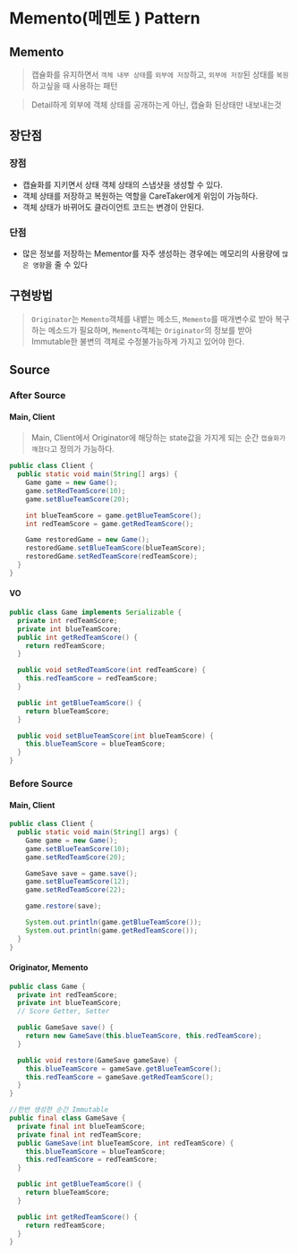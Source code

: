 # Memento(메멘토 ) Pattern

## Memento

> 캡슐화를 유지하면서 `객체 내부 상태`를 `외부에 저장`하고, `외부에 저장`된 상태를 `복원`하고싶을 때 사용하는 패턴

> Detail하게 외부에 객체 상태를 공개하는게 아닌, 캡슐화 된상태만 내보내는것

## 장단점

### 장점

- 캡슐화를 지키면서 상태 객체 상태의 스냅샷을 생성할 수 있다.
- 객체 상태를 저장하고 복원하는 역할을 CareTaker에게 위임이 가능하다.
- 객체 상태가 바뀌어도 클라이언트 코드는 변경이 안된다.

### 단점

- 많은 정보를 저장하는 Mementor를 자주 생성하는 경우에는 메모리의 사용량에 `많은 영향`을 줄 수 있다

## 구현방법

> `Originator`는 `Memento`객체를 내뱉는 메소드, `Memento`를 매개변수로 받아 복구하는 메소드가 필요하며, `Memento`객체는 `Originator`의 정보를 받아 Immutable한 불변의 객체로 수정불가능하게 가지고 있어야 한다.

## Source

### After Source

#### Main, Client

> Main, Client에서 Originator에 해당하는 state값을 가지게 되는 순간 `캡슐화가 꺠졌다`고 정의가 가능하다.

```java
public class Client {
  public static void main(String[] args) {
    Game game = new Game();
    game.setRedTeamScore(10);
    game.setBlueTeamScore(20);

    int blueTeamScore = game.getBlueTeamScore();
    int redTeamScore = game.getRedTeamScore();

    Game restoredGame = new Game();
    restoredGame.setBlueTeamScore(blueTeamScore);
    restoredGame.setRedTeamScore(redTeamScore);
  }
}
```

#### VO

```java
public class Game implements Serializable {
  private int redTeamScore;
  private int blueTeamScore;
  public int getRedTeamScore() {
    return redTeamScore;
  }

  public void setRedTeamScore(int redTeamScore) {
    this.redTeamScore = redTeamScore;
  }

  public int getBlueTeamScore() {
    return blueTeamScore;
  }

  public void setBlueTeamScore(int blueTeamScore) {
    this.blueTeamScore = blueTeamScore;
  }
}
```

### Before Source

#### Main, Client

```java
public class Client {
  public static void main(String[] args) {
    Game game = new Game();
    game.setBlueTeamScore(10);
    game.setRedTeamScore(20);

    GameSave save = game.save();
    game.setBlueTeamScore(12);
    game.setRedTeamScore(22);

    game.restore(save);

    System.out.println(game.getBlueTeamScore());
    System.out.println(game.getRedTeamScore());
  }
}
```

#### Originator, Memento

```java
public class Game {
  private int redTeamScore;
  private int blueTeamScore;
  // Score Getter, Setter

  public GameSave save() {
    return new GameSave(this.blueTeamScore, this.redTeamScore);
  }

  public void restore(GameSave gameSave) {
    this.blueTeamScore = gameSave.getBlueTeamScore();
    this.redTeamScore = gameSave.getRedTeamScore();
  }
}

//한번 생성한 순간 Immutable
public final class GameSave {
  private final int blueTeamScore;
  private final int redTeamScore;
  public GameSave(int blueTeamScore, int redTeamScore) {
    this.blueTeamScore = blueTeamScore;
    this.redTeamScore = redTeamScore;
  }

  public int getBlueTeamScore() {
    return blueTeamScore;
  }

  public int getRedTeamScore() {
    return redTeamScore;
  }
}
```
